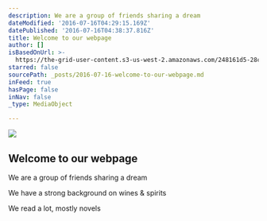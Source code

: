 ```yaml
---
description: We are a group of friends sharing a dream
dateModified: '2016-07-16T04:29:15.169Z'
datePublished: '2016-07-16T04:38:37.816Z'
title: Welcome to our webpage
author: []
isBasedOnUrl: >-
  https://the-grid-user-content.s3-us-west-2.amazonaws.com/248161d5-28c4-4c50-a5d5-00dd18fee9d0.png
starred: false
sourcePath: _posts/2016-07-16-welcome-to-our-webpage.md
inFeed: true
hasPage: false
inNav: false
_type: MediaObject

---
```

![](https://the-grid-user-content.s3-us-west-2.amazonaws.com/fd100c08-68e5-4f3d-9fd9-f59fc324b7ce.jpg)

## Welcome to our webpage

We are a group of friends sharing a dream

We have a strong background on wines & spirits

We read a lot, mostly novels